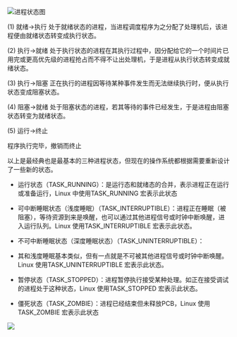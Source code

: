 ![进程状态图](https://ws1.sinaimg.cn/large/006jIRTegy1fz8nknrx4gj30ij06n3yi.jpg)

(1) 就绪→执行 
处于就绪状态的进程，当进程调度程序为之分配了处理机后，该进程便由就绪状态转变成执行状态。

(2) 执行→就绪 
处于执行状态的进程在其执行过程中，因分配给它的一个时间片已用完或更高优先级的进程抢占而不得不让出处理机，于是进程从执行状态转变成就绪状态。

(3) 执行→阻塞 
正在执行的进程因等待某种事件发生而无法继续执行时，便从执行状态变成阻塞状态。

(4) 阻塞→就绪 
处于阻塞状态的进程，若其等待的事件已经发生，于是进程由阻塞状态转变为就绪状态。

(5) 运行→终止

程序执行完毕，撤销而终止

以上是最经典也是最基本的三种进程状态，但现在的操作系统都根据需要重新设计了一些新的状态。

* 运行状态（TASK_RUNNING）：是运行态和就绪态的合并，表示进程正在运行或准备运行，Linux 中使用TASK_RUNNING 宏表示此状态
* 可中断睡眠状态（浅度睡眠）（TASK_INTERRUPTIBLE）：进程正在睡眠（被阻塞），等待资源到来是唤醒，也可以通过其他进程信号或时钟中断唤醒，进入运行队列。Linux 使用TASK_INTERRUPTIBLE 宏表示此状态。
* 不可中断睡眠状态（深度睡眠状态）（TASK_UNINTERRUPTIBLE）：
* 其和浅度睡眠基本类似，但有一点就是不可被其他进程信号或时钟中断唤醒。Linux 使用TASK_UNINTERRUPTIBLE 宏表示此状态。

* 暂停状态（TASK_STOPPED）：进程暂停执行接受某种处理。如正在接受调试的进程处于这种状态，Linux 使用TASK_STOPPED 宏表示此状态。
* 僵死状态（TASK_ZOMBIE）：进程已经结束但未释放PCB，Linux 使用TASK_ZOMBIE 宏表示此状态

![](https://ws1.sinaimg.cn/large/006jIRTegy1fz8no3jr8lj30ig0ajmyt.jpg)